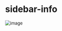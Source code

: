 # sidebar-info

![image](https://user-images.githubusercontent.com/43032272/151737568-7cebda37-2667-414f-a691-211c3455a065.png)
